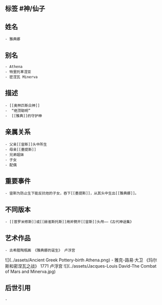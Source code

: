 ## 标签  #神/仙子
## 姓名
	- 雅典娜
## 别名
	- Athena
	- 特里托革涅亚
	- 密涅瓦 Minerva
## 描述
	- [[奥林匹斯众神]]
	-  “绝顶聪明”
	-  [[雅典]]的守护神
## 亲属关系
	- 父亲[[宙斯]]头中所生
	- 母亲[[墨提斯]]
	- 兄弟姐妹
	- 子女
	- 配偶
## 重要事件
	- 宙斯为防止生下能反抗他的子女，吞下[[墨提斯]]，从其头中生出[[雅典娜]]。
## 不同版本
	- [[普罗米修斯]]或[[赫淮斯托斯]]用斧劈开[[宙斯]]头颅——《古代神话集》
## 艺术作品
	- 古希腊陶瓶画 《雅典娜的诞生》 卢浮宫
 ![](../assets/Ancient Greek Pottery-birth Athena.png)
	- 雅克-路易·大卫 《玛尔斯和密涅瓦之战》 1771 卢浮宫
 ![](../assets/Jacques-Louis David-The Combat of Mars and Minerva.jpg)
## 后世引用
	-

